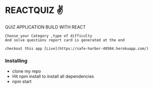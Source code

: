 # REACTQUIZ &#9996;
 QUIZ APPLICATION BUILD WITH REACT

```
Choose your Category ,type of difficulty
And solve questions report card is generated at the end
```
```
checkout this app [Live](https://safe-harbor-49504.herokuapp.com/)
```
### Installing
* clone my repo
* Hit npm install to install all dependencies
* npm start 

